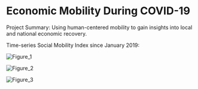 # Economic Mobility During COVID-19
Project Summary: Using human-centered mobility to gain insights into local and national economic recovery. 


Time-series Social Mobility Index since January 2019:

![Figure_1](https://user-images.githubusercontent.com/57569396/108538471-d34e5680-72ac-11eb-8b9d-0f4a62305ba2.png)

![Figure_2](https://user-images.githubusercontent.com/57569396/108583236-1c7ec480-7306-11eb-9e2f-7f596e984614.png)

![Figure_3](https://user-images.githubusercontent.com/57569396/108583482-b5620f80-7307-11eb-92e6-9f691eba1b14.png)

